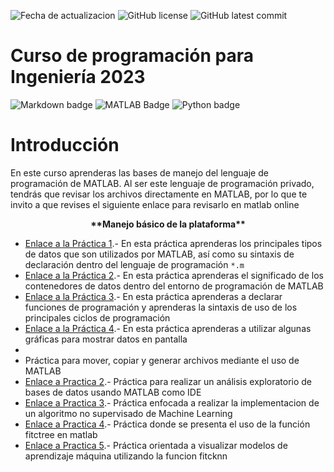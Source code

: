 ![Fecha de actualizacion](https://img.shields.io/badge/22_oct_23:-V_0.1.1-orange)
![GitHub license](https://img.shields.io/github/license/tesibio/Programacion_para_Ingenieria.svg)
![GitHub latest commit](https://badgen.net/github/last-commit/tesibio/Programacion_para_Ingenieria)

# Curso de programación para Ingeniería 2023
![Markdown badge](https://img.shields.io/badge/markdown-3670A0.svg?style=for-the-badge&logo=markdown&logoColor=white) 
![MATLAB Badge](https://custom-icon-badges.herokuapp.com/badge/MATLAB-3670A0.svg?logo=MATLAB&style=for-the-badge&labelColor=3670A0)
![Python badge](https://img.shields.io/badge/python-3670A0?style=for-the-badge&logo=python&logoColor=ffdd54)

# Introducción
En este curso aprenderas las bases de manejo del lenguaje de programación de MATLAB. Al ser este lenguaje de programación privado, tendrás que revisar los archivos directamente en MATLAB, por lo que te invito a que revises el siguiente enlace para revisarlo en matlab online
<p align = "center">
    <strong> **Manejo básico de la plataforma** </strong><br>
</p>

- [Enlace a la Práctica 1](Practica_1/).- En esta práctica aprenderas los principales tipos de datos que son utilizados por MATLAB, así como su sintaxis de declaración dentro del lenguaje de programación `*.m`
- [Enlace a la Práctica 2](practica_2/).- En esta práctica aprenderas el significado de los contenedores de datos dentro del entorno de programación de MATLAB 
- [Enlace a la Práctica 3](practica_3/).- En esta práctica aprenderas a declarar funciones de programación y aprenderas la sintaxis de uso de los principales ciclos de programación
- [Enlace a la Práctica 4](practica_4/).- En esta práctica aprenderas a utilizar algunas gráficas para mostrar datos en pantalla
- 
- Práctica para mover, copiar y generar archivos mediante el uso de MATLAB
- [Enlace a Practica 2](practica_2/).- Práctica para realizar un análisis exploratorio de bases de datos usando MATLAB como IDE
- [Enlace a Practica 3](practica_3/).- Práctica enfocada a realizar la implementacion de un algoritmo no supervisado de Machine Learning 
- [Enlace a Practica 4](practica_4/).- Práctica donde se presenta el uso de la función fitctree en matlab
- [Enlace a Practica 5](practica_5/).- Práctica orientada a visualizar modelos de aprendizaje máquina utilizando la funcion fitcknn
